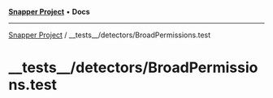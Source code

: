 [**Snapper Project**](../../../README.md) • **Docs**

***

[Snapper Project](../../../README.md) / \_\_tests\_\_/detectors/BroadPermissions.test

# \_\_tests\_\_/detectors/BroadPermissions.test
